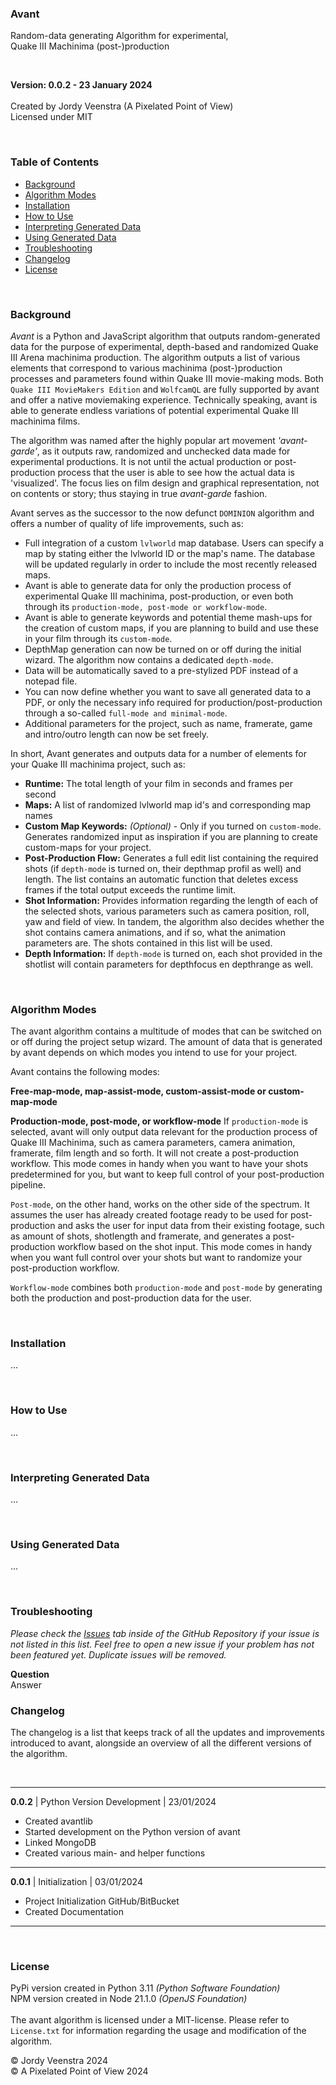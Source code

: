 ### Avant
Random-data generating Algorithm for experimental,<br>
Quake III Machinima (post-)production
<br/>


<br/>

**Version: 0.0.2 - 23 January 2024**
<br/><br/>
Created by Jordy Veenstra (A Pixelated Point of View)<br/>
Licensed under MIT

<br/>

### Table of Contents

* [Background](#background)
* [Algorithm Modes](#algorithm-modes)
* [Installation](#installation)
* [How to Use](#how-to-use)
* [Interpreting Generated Data](#interpreting-generated-data)
* [Using Generated Data](#using-generated-data)
* [Troubleshooting](#troubleshooting)
* [Changelog](#changelog)
* [License](#license)

<br/>

### Background
*Avant* is a Python and JavaScript algorithm that outputs random-generated data for the purpose of experimental, depth-based and randomized Quake III Arena machinima production. The algorithm outputs a list of various elements that correspond to various machinima (post-)production processes and parameters found within Quake III movie-making mods. Both `Quake III MovieMakers Edition` and `WolfcamQL` are fully supported by avant and offer a native moviemaking experience. Technically speaking, avant is able to generate endless variations of potential experimental Quake III machinima films.

The algorithm was named after the highly popular art movement *'avant-garde'*, as it outputs raw, randomized and unchecked data made for experimental productions. It is not until the actual production or post-production process that the user is able to see how the actual data is 'visualized'. The focus lies on film design and graphical representation, not on contents or story; thus staying in true *avant-garde* fashion.

Avant serves as the successor to the now defunct `DOMINION` algorithm and offers a number of quality of life improvements, such as:

* Full integration of a custom `lvlworld` map database. Users can specify a map by stating either the lvlworld ID or the map's name. The database will be updated regularly in order to include the most recently released maps.
* Avant is able to generate data for only the production process of experimental Quake III machinima, post-production, or even both through its `production-mode, post-mode or workflow-mode`.
* Avant is able to generate keywords and potential theme mash-ups for the creation of custom maps, if you are planning to build and use these in your film through its `custom-mode`.
* DepthMap generation can now be turned on or off during the initial wizard. The algorithm now contains a dedicated `depth-mode`.
* Data will be automatically saved to a pre-stylized PDF instead of a notepad file.
* You can now define whether you want to save all generated data to a PDF, or only the necessary info required for production/post-production through a so-called `full-mode and minimal-mode`.
* Additional parameters for the project, such as name, framerate, game and intro/outro length can now be set freely.

In short, Avant generates and outputs data for a number of elements for your Quake III machinima project, such as:
* **Runtime:** The total length of your film in seconds and frames per second
* **Maps:** A list of randomized lvlworld map id's and corresponding map names
* **Custom Map Keywords:** *(Optional)* - Only if you turned on `custom-mode`. Generates randomized input as inspiration if you are planning to create custom-maps for your project.
* **Post-Production Flow:** Generates a full edit list containing the required shots (if `depth-mode` is turned on, their depthmap profil as well) and length. The list contains an automatic function that deletes excess frames if the total output exceeds the runtime limit.
* **Shot Information:** Provides information regarding the length of each of the selected shots, various parameters such as camera position, roll, yaw and field of view. In tandem, the algorithm also decides whether the shot contains camera animations, and if so, what the animation parameters are. The shots contained in this list will be used.
* **Depth Information:** If `depth-mode` is turned on, each shot provided in the shotlist will contain parameters for depthfocus en depthrange as well.

<br/>

### Algorithm Modes
The avant algorithm contains a multitude of modes that can be switched on or off during the project setup wizard. The amount of data that is generated by avant depends on which modes you intend to use for your project. 

Avant contains the following modes:

**Free-map-mode, map-assist-mode, custom-assist-mode or custom-map-mode**

**Production-mode, post-mode, or workflow-mode**
If `production-mode` is selected, avant will only output data relevant for the production process of Quake III Machinima, such as camera parameters, camera animation, framerate, film length and so forth. It will not create a post-production workflow. This mode comes in handy when you want to have your shots predetermined for you, but want to keep full control of your post-production pipeline.

`Post-mode`, on the other hand, works on the other side of the spectrum. It assumes the user has already created footage ready to be used for post-production and asks the user for input data from their existing footage, such as amount of shots, shotlength and framerate, and generates a post-production workflow based on the shot input. This mode comes in handy when you want full control over your shots but want to randomize your post-production workflow.

`Workflow-mode` combines both `production-mode` and `post-mode` by generating both the production and post-production data for the user. 


<br/>

### Installation
...

<br/>

### How to Use
...

<br/>

### Interpreting Generated Data
...

<br/>

### Using Generated Data
...

<br/>

### Troubleshooting
*Please check the [Issues](https://github.com/jiyorude/avant/issues) tab inside of the GitHub Repository if your issue is not listed in this list. Feel free to open a new issue if your problem has not been featured yet. Duplicate issues will be removed.*

**Question** <br/>
Answer
<br/>

### Changelog
The changelog is a list that keeps track of all the updates and improvements introduced to avant, alongside an overview of all the different versions of the algorithm.

<br/>

----
**0.0.2** | Python Version Development | 23/01/2024 <br/>
* Created avantlib
* Started development on the Python version of avant
* Linked MongoDB
* Created various main- and helper functions
----
**0.0.1** | Initialization | 03/01/2024 <br/>
* Project Initialization GitHub/BitBucket
* Created Documentation
----

<br/>

### License
PyPi version created in Python 3.11 *(Python Software Foundation)*<br>
NPM version created in Node 21.1.0 *(OpenJS Foundation)*<br/><br/>
The avant algorithm is licensed under a MIT-license. Please refer to `License.txt` for information regarding the usage and modification of the algorithm.

&copy; Jordy Veenstra 2024 <br>
&copy; A Pixelated Point of View 2024